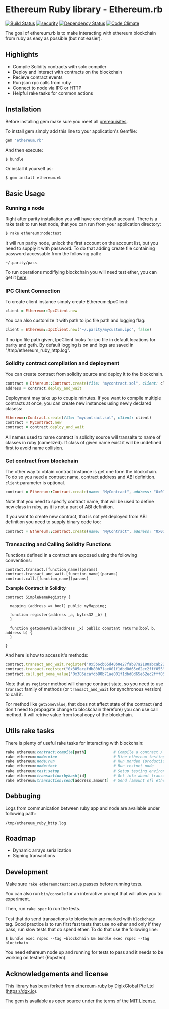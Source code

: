 # Ethereum Ruby library - Ethereum.rb

[![Build Status](https://travis-ci.org/marekkirejczyk/ethereum.rb.svg?branch=master)](https://travis-ci.org/marekkirejczyk/ethereum.rb) [![security](https://hakiri.io/github/NullVoxPopuli/MetaHash/master.svg)](https://hakiri.io/github/NullVoxPopuli/MetaHash/master) [![Dependency Status](https://gemnasium.com/marekkirejczyk/ethereum.rb.svg)](https://gemnasium.com/marekkirejczyk/ethereum.rb) [![Code Climate](https://codeclimate.com/github/marekkirejczyk/ethereum.rb/badges/gpa.svg)](https://codeclimate.com/github/marekkirejczyk/ethereum.rb)

The goal of ethereum.rb is to make interacting with ethereum blockchain from ruby as easy as possible (but not easier).

## Highlights

* Compile Solidity contracts with solc compiler
* Deploy and interact with contracts on the blockchain
* Recieve contract events
* Run json rpc calls from ruby
* Connect to node via IPC or HTTP
* Helpful rake tasks for common actions

## Installation

Before installing gem make sure you meet all [prerequisites](https://github.com/marekkirejczyk/ethereum.rb/blob/master/PREREQUISITES.md).

To install gem simply add this line to your application's Gemfile:

```ruby
gem 'ethereum.rb'
```

And then execute:

    $ bundle

Or install it yourself as:

    $ gem install ethereum.eb

## Basic Usage

### Running a node

Right after parity installation you will have one default account. There is a rake task to run test node, that you can run from your application directory:

    $ rake ethereum:node:test
    
It will run parity node, unlock the first account on the account list, but you need to supply it with password. To do that adding create file containing password accessable from the following path:

`~/.parity/pass`

To run operations modifiying blockchain you will need test ether, you can get it [here](http://faucet.ropsten.be:3001/).

### IPC Client Connection

To create client instance simply create Ethereum::IpcClient:

```ruby
client = Ethereum::IpcClient.new
```

You can also customize it with path to ipc file path and logging flag:

```ruby
client = Ethereum::IpcClient.new("~/.parity/mycustom.ipc", false)
```

If no ipc file path given, IpcClient looks for ipc file in default locations for parity and geth.
By default logging is on and logs are saved in "/tmp/ethereum_ruby_http.log".


### Solidity contract compilation and deployment

You can create contract from solidity source and deploy it to the blockchain.

```ruby
contract = Ethereum::Contract.create(file: "mycontract.sol", client: client)
address = contract.deploy_and_wait
```

Deployment may take up to couple minutes.
If you want to complie multiple contracts at once, you can create new instances using newly declared clasess:

```ruby
Ethereum::Contract.create(file: "mycontract.sol", client: client)
contract = MyContract.new
contract = contract.deploy_and_wait
```

All names used to name contract in solidity source will transalte to name of classes in ruby (camelized).
If class of given name exist it will be undefined first to avoid name collision. 

### Get contract from blockchain

The other way to obtain contract instance is get one form the blockchain. To do so you need a contract name, contract address and ABI definition.
`client` parameter is optional.

```ruby
contract = Ethereum::Contract.create(name: "MyContract", address: "0x01a4d1A62F01ED966646acBfA8BB0b59960D06dd ", abi: abi, client: client)
```

Note that you need to specify contract name, that will be used to define new class in ruby, as it is not a part of ABI definition.

If you want to create new contract, that is not yet deployed from ABI definition you need to supply binary code too:

```ruby
contract = Ethereum::Contract.create(name: "MyContract", address: "0x01a4d1A62F01ED966646acBfA8BB0b59960D06dd ", abi: abi, code: "...")
```

### Transacting and Calling Solidity Functions

Functions defined in a contract are exposed using the following conventions: 

```
contract.transact.[function_name](params) 
contract.transact_and_wait.[function_name](params)  
contract.call.[function_name](params)
```

**Example Contract in Solidity**
```
contract SimpleNameRegistry {

  mapping (address => bool) public myMapping;

  function register(address _a, bytes32 _b) {
  }

  function getSomeValue(address _x) public constant returns(bool b, address b) {
  }

}
```

And here is how to access it's methods:

```ruby
contract.transact_and_wait.register("0x5b6cb65d40b0e27fab87a2180abcab22174a2d45", "minter.contract.dgx")
contract.transact.register("0x385acafdb80b71ae001f1dbd0d65e62ec2fff055", "anthony@eufemio.dgx")
contract.call.get_some_value("0x385acafdb80b71ae001f1dbd0d65e62ec2fff055")
```

Note that as `register` method will change contract state, so you need to use `transact` family of methods (or `transact_and_wait` for synchronous version) to call it.

For method like `getSomeValue`, that does not affect state of the contract (and don't need to propagate change to blockchain therefore) you can use call method. It will retrive value from local copy of the blockchain.


## Utils rake tasks

There is plenty of useful rake tasks for interacting with blockchain:

```ruby
rake ethereum:contract:compile[path]            # Compile a contract / Compile and deploy contract
rake ethereum:node:mine                         # Mine ethereum testing environment for ethereum node
rake ethereum:node:run                          # Run morden (production) node
rake ethereum:node:test                         # Run testnet node
rake ethereum:test:setup                        # Setup testing environment for ethereum node
rake ethereum:transaction:byhash[id]            # Get info about transaction
rake ethereum:transaction:send[address,amount]  # Send [amount of] ether to an account

```

## Debbuging
Logs from communication between ruby app and node are available under following path:
```
/tmp/ethereum_ruby_http.log
```

## Roadmap

* Dynamic arrays serialization 
* Signing transactions 


## Development

Make sure `rake ethereum:test:setup` passes before running tests. 

You can also run `bin/console` for an interactive prompt that will allow you to experiment.

Then, run `rake spec` to run the tests. 

Test that do send transactions to blockchain are marked with `blockchain` tag. Good practice is to run first fast tests that use no ether and only if they pass, run slow tests that do spend ether. To do that  use the following line:

    $ bundle exec rspec --tag ~blockchain && bundle exec rspec --tag blockchain

You need ethereum node up and running for tests to pass and it needs to be working on testnet (Ropsten).

## Acknowledgements and license

This library has been forked from [ethereum-ruby](https://github.com/DigixGlobal/ethereum-ruby) by DigixGlobal Pte Ltd (https://dgx.io).

The gem is available as open source under the terms of the [MIT License](http://opensource.org/licenses/MIT).

